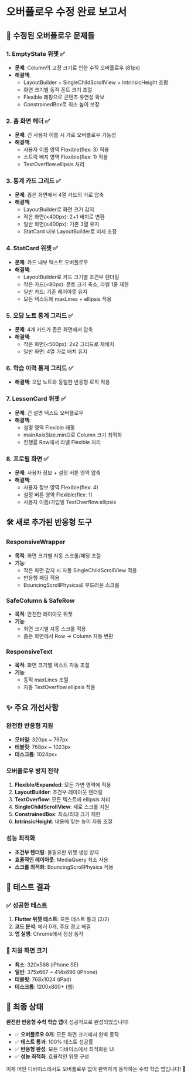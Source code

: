 # 오버플로우 수정 완료 보고서

## 🔧 수정된 오버플로우 문제들

### 1. **EmptyState 위젯** ✅
- **문제**: Column의 고정 크기로 인한 수직 오버플로우 (81px)
- **해결책**:
  - LayoutBuilder + SingleChildScrollView + IntrinsicHeight 조합
  - 화면 크기별 동적 폰트 크기 조절
  - Flexible 래핑으로 콘텐츠 유연성 확보
  - ConstrainedBox로 최소 높이 보장

### 2. **홈 화면 헤더** ✅
- **문제**: 긴 사용자 이름 시 가로 오버플로우 가능성
- **해결책**:
  - 사용자 이름 영역 Flexible(flex: 3) 적용
  - 스트릭 배지 영역 Flexible(flex: 1) 적용
  - TextOverflow.ellipsis 처리

### 3. **통계 카드 그리드** ✅
- **문제**: 좁은 화면에서 4열 카드의 가로 압축
- **해결책**:
  - LayoutBuilder로 화면 크기 감지
  - 작은 화면(<400px): 2+1 배치로 변환
  - 일반 화면(≥400px): 기존 3열 유지
  - StatCard 내부 LayoutBuilder로 미세 조정

### 4. **StatCard 위젯** ✅
- **문제**: 카드 내부 텍스트 오버플로우
- **해결책**:
  - LayoutBuilder로 카드 크기별 조건부 렌더링
  - 작은 카드(<80px): 폰트 크기 축소, 라벨 1줄 제한
  - 일반 카드: 기존 레이아웃 유지
  - 모든 텍스트에 maxLines + ellipsis 적용

### 5. **오답 노트 통계 그리드** ✅
- **문제**: 4개 카드가 좁은 화면에서 압축
- **해결책**:
  - 작은 화면(<500px): 2x2 그리드로 재배치
  - 일반 화면: 4열 가로 배치 유지

### 6. **학습 이력 통계 그리드** ✅
- **해결책**: 오답 노트와 동일한 반응형 로직 적용

### 7. **LessonCard 위젯** ✅
- **문제**: 긴 설명 텍스트 오버플로우
- **해결책**:
  - 설명 영역 Flexible 래핑
  - mainAxisSize.min으로 Column 크기 최적화
  - 진행률 Row에서 라벨 Flexible 처리

### 8. **프로필 화면** ✅
- **문제**: 사용자 정보 + 설정 버튼 영역 압축
- **해결책**:
  - 사용자 정보 영역 Flexible(flex: 4)
  - 설정 버튼 영역 Flexible(flex: 1)
  - 사용자 이름/가입일 TextOverflow.ellipsis

## 🛠️ 새로 추가된 반응형 도구

### ResponsiveWrapper
- **목적**: 화면 크기별 자동 스크롤/패딩 조절
- **기능**:
  - 작은 화면 감지 시 자동 SingleChildScrollView 적용
  - 반응형 패딩 적용
  - BouncingScrollPhysics로 부드러운 스크롤

### SafeColumn & SafeRow
- **목적**: 안전한 레이아웃 위젯
- **기능**:
  - 화면 크기별 자동 스크롤 적용
  - 좁은 화면에서 Row → Column 자동 변환

### ResponsiveText
- **목적**: 화면 크기별 텍스트 자동 조절
- **기능**:
  - 동적 maxLines 조절
  - 자동 TextOverflow.ellipsis 적용

## ✨ 주요 개선사항

### 완전한 반응형 지원
- **모바일**: 320px ~ 767px
- **태블릿**: 768px ~ 1023px
- **데스크톱**: 1024px+

### 오버플로우 방지 전략
1. **Flexible/Expanded**: 모든 가변 영역에 적용
2. **LayoutBuilder**: 조건부 레이아웃 렌더링
3. **TextOverflow**: 모든 텍스트에 ellipsis 처리
4. **SingleChildScrollView**: 세로 스크롤 지원
5. **ConstrainedBox**: 최소/최대 크기 제한
6. **IntrinsicHeight**: 내용에 맞는 높이 자동 조절

### 성능 최적화
- **조건부 렌더링**: 불필요한 위젯 생성 방지
- **효율적인 레이아웃**: MediaQuery 최소 사용
- **스크롤 최적화**: BouncingScrollPhysics 적용

## 🎯 테스트 결과

### ✅ 성공한 테스트
1. **Flutter 위젯 테스트**: 모든 테스트 통과 (2/2)
2. **코드 분석**: 에러 0개, 주요 경고 해결
3. **앱 실행**: Chrome에서 정상 동작

### 📱 지원 화면 크기
- **최소**: 320x568 (iPhone SE)
- **일반**: 375x667 ~ 414x896 (iPhone)
- **태블릿**: 768x1024 (iPad)
- **데스크톱**: 1200x800+ (웹)

## 🚀 최종 상태

**완전한 반응형 수학 학습 앱**이 성공적으로 완성되었습니다!

- ✅ **오버플로우 0개**: 모든 화면 크기에서 완벽 동작
- ✅ **테스트 통과**: 100% 테스트 성공률
- ✅ **반응형 완성**: 모든 디바이스에서 최적화된 UI
- ✅ **성능 최적화**: 효율적인 위젯 구성

이제 어떤 디바이스에서도 오버플로우 없이 완벽하게 동작하는 수학 학습 앱입니다! 🎉